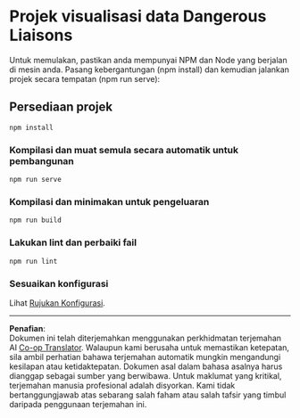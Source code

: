 <!--
CO_OP_TRANSLATOR_METADATA:
{
  "original_hash": "5c51a54dd89075a7a362890117b7ed9e",
  "translation_date": "2025-08-28T18:45:22+00:00",
  "source_file": "3-Data-Visualization/13-meaningful-visualizations/solution/README.md",
  "language_code": "ms"
}
-->
# Projek visualisasi data Dangerous Liaisons

Untuk memulakan, pastikan anda mempunyai NPM dan Node yang berjalan di mesin anda. Pasang kebergantungan (npm install) dan kemudian jalankan projek secara tempatan (npm run serve):

## Persediaan projek
```
npm install
```

### Kompilasi dan muat semula secara automatik untuk pembangunan
```
npm run serve
```

### Kompilasi dan minimakan untuk pengeluaran
```
npm run build
```

### Lakukan lint dan perbaiki fail
```
npm run lint
```

### Sesuaikan konfigurasi
Lihat [Rujukan Konfigurasi](https://cli.vuejs.org/config/).

---

**Penafian**:  
Dokumen ini telah diterjemahkan menggunakan perkhidmatan terjemahan AI [Co-op Translator](https://github.com/Azure/co-op-translator). Walaupun kami berusaha untuk memastikan ketepatan, sila ambil perhatian bahawa terjemahan automatik mungkin mengandungi kesilapan atau ketidaktepatan. Dokumen asal dalam bahasa asalnya harus dianggap sebagai sumber yang berwibawa. Untuk maklumat yang kritikal, terjemahan manusia profesional adalah disyorkan. Kami tidak bertanggungjawab atas sebarang salah faham atau salah tafsir yang timbul daripada penggunaan terjemahan ini.